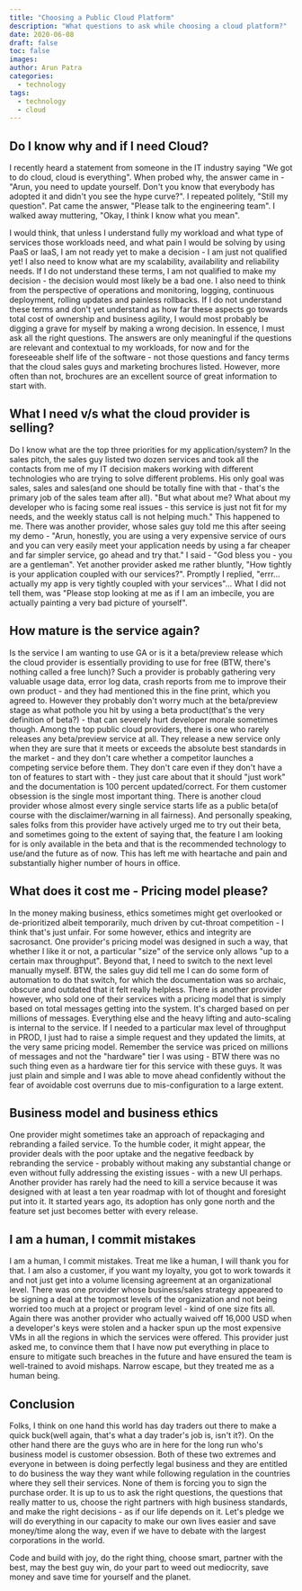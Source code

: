 ```yaml
---
title: "Choosing a Public Cloud Platform"
description: "What questions to ask while choosing a cloud platform?"
date: 2020-06-08
draft: false
toc: false
images:
author: Arun Patra
categories:
  - technology
tags: 
  - technology
  - cloud
---
```


## Do I know why and if I need Cloud?

I recently heard a statement from someone in the IT industry saying "We got to do cloud, cloud is everything". 
When probed why, the answer came in - "Arun, you need to update yourself. Don't you know that everybody has adopted it 
and didn't you see the hype curve?". I repeated politely, "Still my question". Pat came the answer, "Please talk to the 
engineering team". I walked away muttering, "Okay, I think I know what you mean".

I would think, that unless I understand fully my workload and what type of services those workloads need, and what pain 
I would be solving by using PaaS or IaaS, I am not ready yet to make a decision - I am just not qualified yet! I also 
need to know what are my scalability, availability and reliability needs. If I do not understand these terms, I am not 
qualified to make my decision - the decision would most likely be a bad one. I also need to think from the perspective 
of operations and monitoring, logging, continuous deployment, rolling updates and painless rollbacks. If I do not 
understand these terms and don't yet understand as how far these aspects go towards total cost of ownership and 
business agility, I would most probably be digging a grave for myself by making a wrong decision. In essence, I must 
ask all the right questions. The answers are only meaningful if the questions are relevant and contextual to my 
workloads, for now and for the foreseeable shelf life of the software - not those questions and fancy terms that the 
cloud sales guys and marketing brochures listed. However, more often than not, brochures are an excellent source 
of great information to start with.

## What I need v/s what the cloud provider is selling?

Do I know what are the top three priorities for my application/system? In the sales pitch, the sales guy listed two 
dozen services and took all the contacts from me of my IT decision makers working with different technologies who are 
trying to solve different problems. His only goal was sales, sales and sales(and one should be totally fine with 
that - that's the primary job of the sales team after all). "But what about me? What about my developer who is facing 
some real issues - this service is just not fit for my needs, and the weekly status call is not helping much." This 
happened to me. There was another provider, whose sales guy told me this after seeing my demo - "Arun, honestly, you 
are using a very expensive service of ours and you can very easily meet your application needs by using a far cheaper 
and far simpler service, go ahead and try that." I said - "God bless you - you are a gentleman". Yet another provider 
asked me rather bluntly, "How tightly is your application coupled with our services?". Promptly I replied, 
"errr... actually my app is very tightly coupled with your services"... What I did not tell them, was "Please stop 
looking at me as if I am an imbecile, you are actually painting a very bad picture of yourself".

## How mature is the service again?

Is the service I am wanting to use GA or is it a beta/preview release which the cloud provider is essentially 
providing to use for free (BTW, there's nothing called a free lunch)? Such a provider is probably gathering very 
valuable usage data, error log data, crash reports from me to improve their own product - and they had mentioned 
this in the fine print, which you agreed to. However they probably don't worry much at the beta/preview stage as 
what pothole you hit by using a beta product(that's the very definition of beta?) - that can severely hurt developer 
morale sometimes though. Among the top public cloud providers, there is one who rarely releases any beta/preview 
service at all. They release a new service only when they are sure that it meets or exceeds the absolute best standards 
in the market - and they don't care whether a competitor launches a competing service before them. They don't care even 
if they don't have a ton of features to start with - they just care about that it should "just work" and the 
documentation is 100 percent updated/correct. For them customer obsession is the single most important thing. There 
is another cloud provider whose almost every single service starts life as a public beta(of course with the 
disclaimer/warning in all fairness). And personally speaking, sales folks from this provider have actively urged me 
to try out their beta, and sometimes going to the extent of saying that, the feature I am looking for is only available 
in the beta and that is the recommended technology to use/and the future as of now. This has left me with heartache 
and pain and substantially higher number of hours in office.

## What does it cost me - Pricing model please?

In the money making business, ethics sometimes might get overlooked or de-prioritized albeit temporarily, 
much driven by cut-throat competition - I think that's just unfair. For some however, ethics and integrity are 
sacrosanct. One provider's pricing model was designed in such a way, that whether I like it or not, a particular 
"size" of the service only allows "up to a certain max throughput". Beyond that, I need to switch to the next level 
manually myself. BTW, the sales guy did tell me I can do some form of automation to do that switch, for which the 
documentation was so archaic, obscure and outdated that it felt really helpless. There is another provider however, 
who sold one of their services with a pricing model that is simply based on total messages getting into the system. 
It's charged based on per millions of messages. Everything else and the heavy lifting and auto-scaling is internal to 
the service. If I needed to a particular max level of throughput in PROD, I just had to raise a simple request and they 
updated the limits, at the very same pricing model. Remember the service was priced on millions of messages and not the 
"hardware" tier I was using - BTW there was no such thing even as a hardware tier for this service with these guys. 
It was just plain and simple and I was able to move ahead confidently without the fear of avoidable cost overruns due 
to mis-configuration to a large extent.

## Business model and business ethics

One provider might sometimes take an approach of repackaging and rebranding a failed service. To the humble coder, 
it might appear, the provider deals with the poor uptake and the negative feedback by rebranding the service - 
probably without making any substantial change or even without fully addressing the existing issues - with a new 
UI perhaps. Another provider has rarely had the need to kill a service because it was designed with at least a ten 
year roadmap with lot of thought and foresight put into it. It started years ago, its adoption has only gone north 
and the feature set just becomes better with every release.

## I am a human, I commit mistakes

I am a human, I commit mistakes. Treat me like a human, I will thank you for that. I am also a customer, 
if you want my loyalty, you got to work towards it and not just get into a volume licensing agreement at an 
organizational level. There was one provider whose business/sales strategy appeared to be signing a deal at the 
topmost levels of the organization and not being worried too much at a project or program level - kind of one size 
fits all. Again there was another provider who actually waived off 16,000 USD when a developer's keys were stolen and 
a hacker spun up the most expensive VMs in all the regions in which the services were offered. This provider just 
asked me, to convince them that I have now put everything in place to ensure to mitigate such breaches in the future 
and have ensured the team is well-trained to avoid mishaps. Narrow escape, but they treated me as a human being.

## Conclusion

Folks, I think on one hand this world has day traders out there to make a quick buck(well again, that's what a day 
trader's job is, isn't it?). On the other hand there are the guys who are in here for the long run who's business 
model is customer obsession. Both of these two extremes and everyone in between is doing perfectly legal business 
and they are entitled to do business the way they want while following regulation in the countries where they sell 
their services. None of them is forcing you to sign the purchase order. It is up to us to ask the right questions, 
the questions that really matter to us, choose the right partners with high business standards, and make the right 
decisions - as if our life depends on it. Let's pledge we will do everything in our capacity to make our own lives 
easier and save money/time along the way, even if we have to debate with the largest corporations in the world.

Code and build with joy, do the right thing, choose smart, partner with the best, may the best guy win, do your part 
to weed out mediocrity, save money and save time for yourself and the planet.